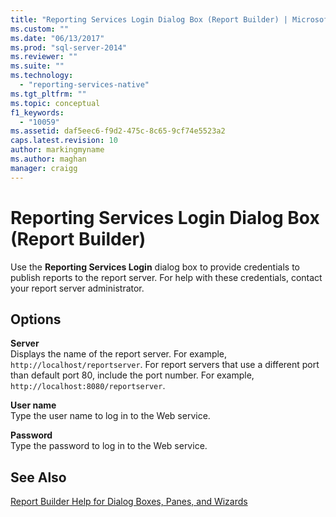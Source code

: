 ```yaml
---
title: "Reporting Services Login Dialog Box (Report Builder) | Microsoft Docs"
ms.custom: ""
ms.date: "06/13/2017"
ms.prod: "sql-server-2014"
ms.reviewer: ""
ms.suite: ""
ms.technology: 
  - "reporting-services-native"
ms.tgt_pltfrm: ""
ms.topic: conceptual
f1_keywords: 
  - "10059"
ms.assetid: daf5eec6-f9d2-475c-8c65-9cf74e5523a2
caps.latest.revision: 10
author: markingmyname
ms.author: maghan
manager: craigg
---
```

# Reporting Services Login Dialog Box (Report Builder)
  Use the **Reporting Services Login** dialog box to provide credentials to publish reports to the report server. For help with these credentials, contact your report server administrator.  
  
## Options  
 **Server**  
 Displays the name of the report server. For example, `http://localhost/reportserver`. For report servers that use a different port than default port 80, include the port number. For example, `http://localhost:8080/reportserver`.  
  
 **User name**  
 Type the user name to log in to the Web service.  
  
 **Password**  
 Type the password to log in to the Web service.  
  
## See Also  
 [Report Builder Help for Dialog Boxes, Panes, and Wizards](../report-builder-help-for-dialog-boxes-panes-and-wizards.md)  
  
  
